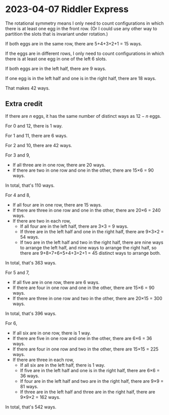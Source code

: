 2023-04-07 Riddler Express
==========================
The rotational symmetry means I only need to count configurations in which
there is at least one egg in the front row.  (Or I could use any other way
to partition the slots that is invariant under rotation.)

If both eggs are in the same row, there are 5+4+3+2+1 = 15 ways.

If the eggs are in different rows, I only need to count configurations in
which there is at least one egg in one of the left 6 slots.

If both eggs are in the left half, there are 9 ways.

If one egg is in the left half and one is in the right half, there are 18 ways.

That makes 42 ways.

Extra credit
------------
If there are $n$ eggs, it has the same number of distinct ways as $12-n$ eggs.

For 0 and 12, there is 1 way.

For 1 and 11, there are 6 ways.
   
For 2 and 10, there are 42 ways.

For 3 and 9,
* If all three are in one row, there are 20 ways.
* If there are two in one row and one in the other,
  there are 15×6 = 90 ways.

In total, that's 110 ways.

For 4 and 8,
* If all four are in one row, there are 15 ways.
* If there are three in one row and one in the other,
  there are 20×6 = 240 ways.
* If there are two in each row,
  * If all four are in the left half,
    there are 3×3 = 9 ways.
  * If three are in the left half and one in the right half,
    there are 9×3×2 = 54 ways.
  * If two are in the left half and two in the right half,
    there are nine ways to arrange the left half, and nine ways
    to arrange the right half, so there are 9+8+7+6+5+4+3+2+1 = 45
    distinct ways to arrange both.

In total, that's 363 ways.

For 5 and 7,
* If all five are in one row, there are 6 ways.
* If there are four in one row and one in the other,
  there are 15×6 = 90 ways.
* If there are three in one row and two in the other,
  there are 20×15 = 300 ways.

In total, that's 396 ways.

For 6,
* If all six are in one row, there is 1 way.
* If there are five in one row and one in the other,
  there are 6×6 = 36 ways.
* If there are four in one row and two in the other,
  there are 15×15 = 225 ways.
* If there are three in each row,
  * If all six are in the left half,
    there is 1 way.
  * If five are in the left half and one is in the right half,
    there are 6×6 = 36 ways.
  * If four are in the left half and two are in the right half,
    there are 9×9 = 81 ways.
  * If three are in the left half and three are in the right half,
    there are 9×9×2 = 162 ways.

In total, that's 542 ways.
